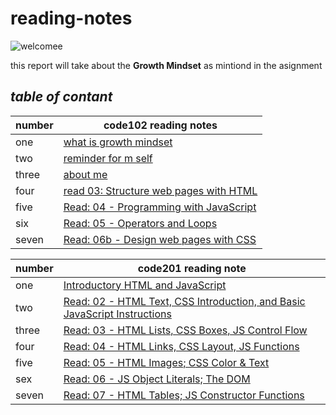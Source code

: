 # reading-notes
![welcomee](https://www.callcentrehelper.com/images/stories/2018/11/welcome-red-sign-760.png)

this report will take about the **Growth Mindset** as mintiond in the asignment 
## ***table of contant***
    
| number | code102 reading notes |
| -------|--------- |
| one | [what is growth mindset](file-1) |
| two | [reminder for m self](file-2) |
| three | [about me](file-3) |
| four | [read 03: Structure web pages with HTML](read03) |
| five | [Read: 04 - Programming with JavaScript](read04) |
| six | [Read: 05 - Operators and Loops](read05) |
| seven | [Read: 06b - Design web pages with CSS](read06) |


| number | code201 reading note |
| -------- | ---------- |
| one | [Introductory HTML and JavaScript](read201-01) |
| two | [Read: 02 - HTML Text, CSS Introduction, and Basic JavaScript Instructions](read201-02) |
| three | [Read: 03 - HTML Lists, CSS Boxes, JS Control Flow](read201-03) |
| four | [Read: 04 - HTML Links, CSS Layout, JS Functions](read201-04) |
| five | [Read: 05 - HTML Images; CSS Color & Text](read201-05) |
| sex | [Read: 06 - JS Object Literals; The DOM](read201-06) |
| seven | [Read: 07 - HTML Tables; JS Constructor Functions](read201-07) |